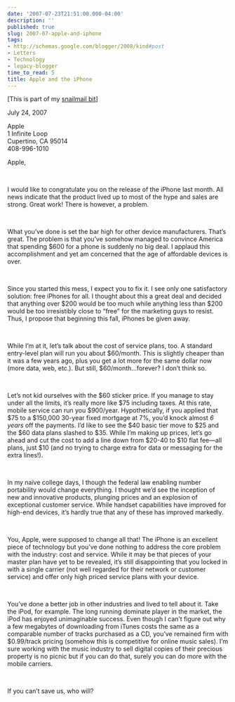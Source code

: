 ```yaml
---
date: '2007-07-23T21:51:00.000-04:00'
description: ''
published: true
slug: 2007-07-apple-and-iphone
tags:
- http://schemas.google.com/blogger/2008/kind#post
- Letters
- Technology
- legacy-blogger
time_to_read: 5
title: Apple and the iPhone
---
```


[This is part of my <a href="/category/letters/">snailmail bit</a>]

July 24, 2007 

<p class="MsoNormal">Apple<br />1 Infinite Loop<br />Cupertino, CA 95014<br />408-996-1010 <br /><p class="MsoNormal">Apple,</p><br /><p class="MsoNormal">I would like to congratulate you on the release of the iPhone last month. All news indicate that the product lived up to most of the hype and sales are strong. Great work! There is however, a problem.</p><br /><p class="MsoNormal">What you’ve done is set the bar high for other device manufacturers. That’s great. The problem is that you’ve somehow managed to convince America that spending $600 for a phone is suddenly no big deal. I applaud this accomplishment and yet am concerned that the age of affordable devices is over.</p><br /><p class="MsoNormal">Since you started this mess, I expect you to fix it. I see only one satisfactory solution: free iPhones for all. I thought about this a great deal and decided that anything over $200 would be too much while anything less than $200 would be too irresistibly close to “free” for the marketing guys to resist. Thus, I propose that beginning this fall, iPhones be given away.</p><br /><p class="MsoNormal">While I’m at it, let’s talk about the cost of service plans, too. A standard entry-level plan will run you about $60/month. This is slightly cheaper than it was a few years ago, plus you get a lot more for the same dollar now (more data, web, etc.). But still, $60/month…forever? I don’t think so.</p><br /><p class="MsoNormal">Let’s not kid ourselves with the $60 sticker price. If you manage to stay under all the limits, it’s really more like $75 including taxes. At this rate, mobile service can run you $900/year. Hypothetically, if you applied that $75 to a $150,000 30-year fixed mortgage at 7%, you’d knock almost <em>6 years</em> off the payments. I’d like to see the $40 basic tier move to $25 and the $60 data plans slashed to $35. While I’m making up prices, let’s go ahead and cut the cost to add a line down from $20-40 to $10 flat fee—all plans, just $10 (and no trying to charge extra for data or messaging for the extra lines!).</p><br /><p class="MsoNormal">In my naïve college days, I though the federal law enabling number portability would change everything. I thought we’d see the inception of new and innovative products, plunging prices and an explosion of exceptional customer service. While handset capabilities have improved for high-end devices, it’s hardly true that any of these has improved markedly.</p><br /><p class="MsoNormal">You, Apple, were supposed to change all that! The iPhone is an excellent piece of technology but you’ve done nothing to address the core problem with the industry: cost and service. While it may be that pieces of your master plan have yet to be revealed, it’s still disappointing that you locked in with a single carrier (not well regarded for their network or customer service) and offer only high priced service plans with your device.</p><br /><p class="MsoNormal">You’ve done a better job in other industries and lived to tell about it. Take the iPod, for example. The long running dominate player in the market, the iPod has enjoyed unimaginable success. Even though I can’t figure out why a few megabytes of downloading from iTunes costs the same as a comparable number of tracks purchased as a CD, you’ve remained firm with $0.99/track pricing (somehow this is competitive for online music sales). I’m sure working with the music industry to sell digital copies of their precious property is no picnic but if you can do that, surely you can do more with the mobile carriers.</p><br /><p class="MsoNormal">If you can’t save us, who will?</p>